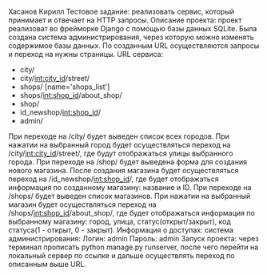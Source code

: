 Хасанов Кирилл
Тестовое задание: реализовать сервис, который принимает и отвечает на HTTP запросы.
Описание проекта: проект реализоват во фрейморке Django с помощью базы данных SQLite. Была создана система администрирования, через которую можно изменять содержимое базы данных. По созданным URL осуществляются запросы и переход на нужны страницы.
URL сервиса: 
- city/
- city/<int:city_id>/street/
- shops/ [name='shops_list']
- shops/<int:shop_id>/about_shop/
- shop/
- id_newshop/<int:shop_id>/
- admin/
  
При переходе на /city/ будет выведен список всех городов. При нажатии на выбранный город будет осуществляться переход на /city/<int:city_id>/street/, где будут отображаться улицы выбранного города.
При переходе на /shop/ будет выведена форма для создания нового магазина. После создания магазина будет осуществляться переход на /id_newshop/<int:shop_id>/, где будет отображаться информация по созданному магазину: название и ID.
При переходе на /shops/ будет выведен список магазинов. При нажатии на выбранный магазин будет осуществляться переход на /shops/<int:shop_id>/about_shop/, где будет отображаться информация по выбранному магазину: город, улица, статус(открыт/закрыт), код статуса(1 - открыт, 0 - закрыт).
Информация о доступах: система администрирования:
Логин: admin
Пароль: admin
Запуск проекта: через терминал прописать python manage.py runserver, после чего перейти на локальный сервер по ссылке и дальше осуществлять переход по описанным выше URL.
